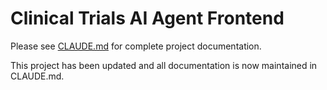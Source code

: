 # Clinical Trials AI Agent Frontend

Please see [CLAUDE.md](./CLAUDE.md) for complete project documentation.

This project has been updated and all documentation is now maintained in CLAUDE.md.